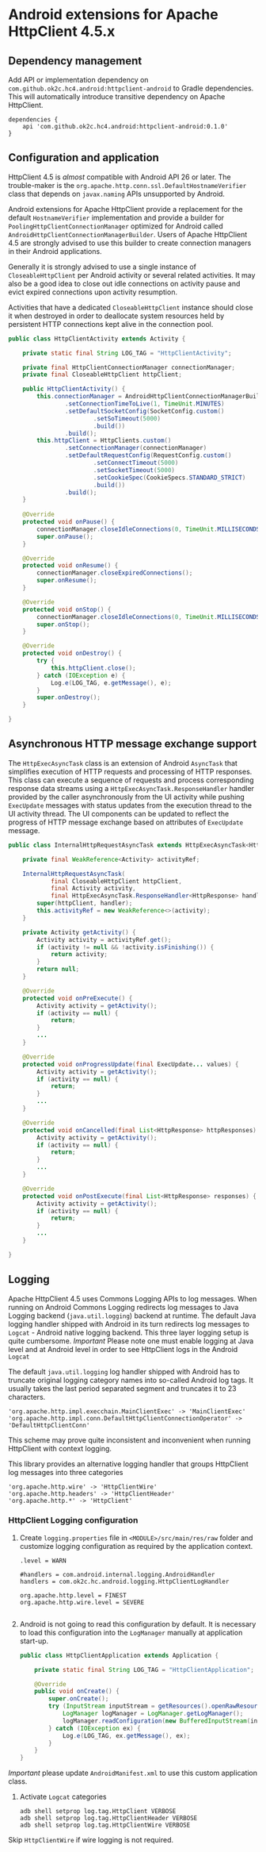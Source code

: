 # Android extensions for Apache HttpClient 4.5.x

## Dependency management

Add API or implementation dependency on `com.github.ok2c.hc4.android:httpclient-android` 
to Gradle dependencies. This will automatically introduce transitive dependency on 
Apache HttpClient.

```
dependencies {
    api 'com.github.ok2c.hc4.android:httpclient-android:0.1.0'
}

```

## Configuration and application

HttpClient 4.5 is _almost_ compatible with Android API 26 or later. The trouble-maker is 
the `org.apache.http.conn.ssl.DefaultHostnameVerifier` class that depends on `javax.naming` APIs 
unsupported by Android.

Android extensions for Apache HttpClient provide a replacement for the default `HostnameVerifier` 
implementation and provide a builder for `PoolingHttpClientConnectionManager` optimized 
for Android called `AndroidHttpClientConnectionManagerBuilder`. Users of Apache HttpClient 4.5
are strongly advised to use this builder to create connection managers in their Android 
applications.

Generally it is strongly advised to use a single instance of `CloseableHttpClient` per Android
activity or several related activities. It may also be a good idea to close out idle connections
on activity pause and evict expired connections upon activity resumption. 

Activities that have a dedicated `CloseableHttpClient` instance should close it when destroyed
in order to deallocate system resources held by persistent HTTP connections kept alive in 
the connection pool.

```java
public class HttpClientActivity extends Activity {

    private static final String LOG_TAG = "HttpClientActivity";

    private final HttpClientConnectionManager connectionManager;
    private final CloseableHttpClient httpClient;

    public HttpClientActivity() {
        this.connectionManager = AndroidHttpClientConnectionManagerBuilder.create()
                .setConnectionTimeToLive(1, TimeUnit.MINUTES)
                .setDefaultSocketConfig(SocketConfig.custom()
                        .setSoTimeout(5000)
                        .build())
                .build();
        this.httpClient = HttpClients.custom()
                .setConnectionManager(connectionManager)
                .setDefaultRequestConfig(RequestConfig.custom()
                        .setConnectTimeout(5000)
                        .setSocketTimeout(5000)
                        .setCookieSpec(CookieSpecs.STANDARD_STRICT)
                        .build())
                .build();
    }
    
    @Override
    protected void onPause() {
        connectionManager.closeIdleConnections(0, TimeUnit.MILLISECONDS);
        super.onPause();
    }

    @Override
    protected void onResume() {
        connectionManager.closeExpiredConnections();
        super.onResume();
    }

    @Override
    protected void onStop() {
        connectionManager.closeIdleConnections(0, TimeUnit.MILLISECONDS);
        super.onStop();
    }

    @Override
    protected void onDestroy() {
        try {
            this.httpClient.close();
        } catch (IOException e) {
            Log.e(LOG_TAG, e.getMessage(), e);
        }
        super.onDestroy();
    }

}
```

## Asynchronous HTTP message exchange support

The `HttpExecAsyncTask` class is an extension of Android `AsyncTask` that simplifies execution 
of HTTP requests and processing of HTTP responses. This class can execute a sequence of requests 
and process corresponding response data streams using a `HttpExecAsyncTask.ResponseHandler` handler
provided by the caller asynchronously from the UI activity while pushing `ExecUpdate` messages
with status updates from the execution thread to the UI activity thread. The UI components
can be updated to reflect the progress of HTTP message exchange based on attributes of 
`ExecUpdate` message. 

```java
public class InternalHttpRequestAsyncTask extends HttpExecAsyncTask<HttpResponse> {

    private final WeakReference<Activity> activityRef;

    InternalHttpRequestAsyncTask(
            final CloseableHttpClient httpClient,
            final Activity activity,
            final HttpExecAsyncTask.ResponseHandler<HttpResponse> handler) {
        super(httpClient, handler);
        this.activityRef = new WeakReference<>(activity);
    }

    private Activity getActivity() {
        Activity activity = activityRef.get();
        if (activity != null && !activity.isFinishing()) {
            return activity;
        }
        return null;
    }

    @Override
    protected void onPreExecute() {
        Activity activity = getActivity();
        if (activity == null) {
            return;
        }
        ...
    }

    @Override
    protected void onProgressUpdate(final ExecUpdate... values) {
        Activity activity = getActivity();
        if (activity == null) {
            return;
        }
        ...
    }

    @Override
    protected void onCancelled(final List<HttpResponse> httpResponses) {
        Activity activity = getActivity();
        if (activity == null) {
            return;
        }
        ...
    }

    @Override
    protected void onPostExecute(final List<HttpResponse> responses) {
        Activity activity = getActivity();
        if (activity == null) {
            return;
        }
        ...
    }

}
```
## Logging

Apache HttpClient 4.5 uses Commons Logging APIs to log messages. When running on Android 
Commons Logging redirects log messages to Java Logging backend (`java.util.logging`) backend 
at runtime. The default Java logging handler shipped with Android in its turn redirects 
log messages to `Logcat` - Android native logging backend. This three layer logging setup
is quite cumbersome. *Important* Please note one must enable logging at Java level
and at Android level in order to see HttpClient logs in the Android `Logcat`

The default `java.util.logging` log handler shipped with Android has to truncate original 
logging category names into so-called Android log tags. It usually takes the last period separated 
segment and truncates it to 23 characters. 

```
'org.apache.http.impl.execchain.MainClientExec' -> 'MainClientExec'
'org.apache.http.impl.conn.DefaultHttpClientConnectionOperator' -> 'DefaultHttpClientConn'

```

This scheme may prove quite inconsistent and inconvenient when running HttpClient with context 
logging.

This library provides an alternative logging handler that groups HttpClient log messages into 
three categories

```
'org.apache.http.wire' -> 'HttpClientWire'
'org.apache.http.headers' -> 'HttpClientHeader'
'org.apache.http.*' -> 'HttpClient'

``` 

### HttpClient Logging configuration

1. Create `logging.properties` file in `<MODULE>/src/main/res/raw` folder and customize logging 
configuration as required by the application context.

    ```
    .level = WARN
    
    #handlers = com.android.internal.logging.AndroidHandler
    handlers = com.ok2c.hc.android.logging.HttpClientLogHandler
    
    org.apache.http.level = FINEST
    org.apache.http.wire.level = SEVERE
    
    
    ```

1. Android is not going to read this configuration by default. It is necessary to load this 
configuration into the `LogManager` manually at application start-up. 

    ```java
    public class HttpClientApplication extends Application {
    
        private static final String LOG_TAG = "HttpClientApplication";
    
        @Override
        public void onCreate() {
            super.onCreate();
            try (InputStream inputStream = getResources().openRawResource(R.raw.logging)) {
                LogManager logManager = LogManager.getLogManager();
                logManager.readConfiguration(new BufferedInputStream(inputStream));
            } catch (IOException ex) {
                Log.e(LOG_TAG, ex.getMessage(), ex);
            }
        }
    }
    ```
*Important* please update `AndroidManifest.xml` to use this custom application class.

1. Activate `Logcat` categories 

    ```
    adb shell setprop log.tag.HttpClient VERBOSE
    adb shell setprop log.tag.HttpClientHeader VERBOSE
    adb shell setprop log.tag.HttpClientWire VERBOSE
    
    ```
Skip `HttpClientWire` if wire logging is not required.